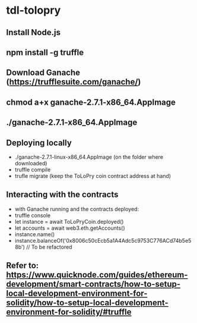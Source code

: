 # tdl-tolopry
## Install Node.js
## npm install -g truffle 

## Download Ganache (https://trufflesuite.com/ganache/)
## chmod a+x ganache-2.7.1-x86_64.AppImage
## ./ganache-2.7.1-x86_64.AppImage

## Deploying locally
- ./ganache-2.7.1-linux-x86_64.AppImage (on the folder where downloaded)
- truffle compile
- trufle migrate (keep the ToLoPry coin contract address at hand)

## Interacting with the contracts
- with Ganache running and the contracts deployed:
- truffle console
- let instance = await ToLoPryCoin.deployed()
- let accounts = await web3.eth.getAccounts()
- instance.name()
- instance.balanceOf('0x8006c50cEcb5a1A4Adc5c9753C776ACd74b5e58b') // To be refactored

##  Refer to: https://www.quicknode.com/guides/ethereum-development/smart-contracts/how-to-setup-local-development-environment-for-solidity/how-to-setup-local-development-environment-for-solidity/#truffle

